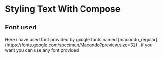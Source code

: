 # Styling Text With Compose

## Font used
####
Here i have used font provided by google fonts named [macondo_regular].(https://fonts.google.com/specimen/Macondo?preview.size=32) .
if you want you can use any font provided

 
